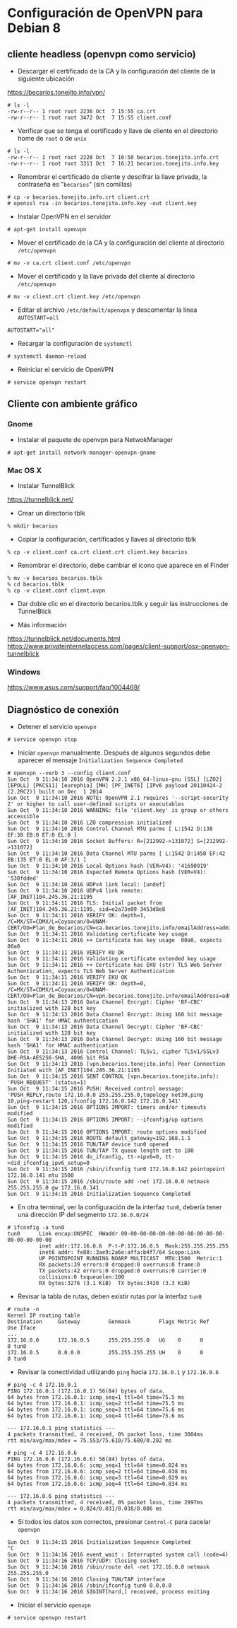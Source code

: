 # Configuración de OpenVPN para Debian 8

## cliente headless (openvpn como servicio)

+ Descargar el certificado de la CA y la configuración del cliente de la siguiente ubicación

https://becarios.tonejito.info/vpn/

```
# ls -l
-rw-r--r-- 1 root root 2236 Oct  7 15:55 ca.crt
-rw-r--r-- 1 root root 3472 Oct  7 15:55 client.conf
```

+ Verificar que se tenga el certificado y llave de cliente en el directorio home de `root` o de `unix`

```
# ls -l
-rw-r--r-- 1 root root 2228 Oct  7 16:50 becarios.tonejito.info.crt
-rw-r--r-- 1 root root 3311 Oct  7 16:21 becarios.tonejito.info.key
```

+ Renombrar el certificado de cliente y descifrar la llave privada, la contraseña es "`becarios`" (sin comillas)

```
# cp -v becarios.tonejito.info.crt client.crt
# openssl rsa -in becarios.tonejito.info.key -out client.key
```

+ Instalar OpenVPN en el servidor

```
# apt-get install openvpn
```

+ Mover el certificado de la CA y la configuración del cliente al directorio `/etc/openvpn`

```
# mv -v ca.crt client.conf /etc/openvpn
```

+ Mover el certificado y la llave privada del cliente al directorio `/etc/openvpn`

```
# mv -v client.crt client.key /etc/openvpn
```

+ Editar el archivo `/etc/default/openvpn` y descomentar la linea `AUTOSTART=all`

```
AUTOSTART="all"
```

+ Recargar la configuración de `systemctl`

```
# systemctl daemon-reload
```

+ Reiniciar el servicio de OpenVPN

```
# service openvpn restart
```

## Cliente con ambiente gráfico

### Gnome

+ Instalar el paquete de openvpn para NetwokManager

```
# apt-get install network-manager-openvpn-gnome
```
### Mac OS X

+ Instalar TunnelBlick

https://tunnelblick.net/

+ Crear un directorio tblk

```
% mkdir becarios
```

+ Copiar la configuración, certificados y llaves al directorio tblk

```
% cp -v client.conf ca.crt client.crt client.key becarios
```

+ Renombrar el directorio, debe cambiar el icono que aparece en el Finder

```
% mv -v becarios becarios.tblk
% cd becarios.tblk
% cp -v client.conf client.ovpn
```

+ Dar doble clic en el directorio becarios.tblk y seguir las instrucciones de TunnelBlick

+ Más información

https://tunnelblick.net/documents.html
https://www.privateinternetaccess.com/pages/client-support/osx-openvpn-tunnelblick

### Windows

https://www.asus.com/support/faq/1004469/

## Diagnóstico de conexión

+ Detener el servicio `openvpn`

```
# service openvpn stop
```

+ Iniciar `openvpn` manualmente. Después de algunos segundos debe aparecer el mensaje `Initialization Sequence Completed`

```
# openvpn --verb 3 --config client.conf
Sun Oct  9 11:34:10 2016 OpenVPN 2.2.1 x86_64-linux-gnu [SSL] [LZO2] [EPOLL] [PKCS11] [eurephia] [MH] [PF_INET6] [IPv6 payload 20110424-2 (2.2RC2)] built on Dec  1 2014
Sun Oct  9 11:34:10 2016 NOTE: OpenVPN 2.1 requires '--script-security 2' or higher to call user-defined scripts or executables
Sun Oct  9 11:34:10 2016 WARNING: file 'client.key' is group or others accessible
Sun Oct  9 11:34:10 2016 LZO compression initialized
Sun Oct  9 11:34:10 2016 Control Channel MTU parms [ L:1542 D:138 EF:38 EB:0 ET:0 EL:0 ]
Sun Oct  9 11:34:10 2016 Socket Buffers: R=[212992->131072] S=[212992->131072]
Sun Oct  9 11:34:10 2016 Data Channel MTU parms [ L:1542 D:1450 EF:42 EB:135 ET:0 EL:0 AF:3/1 ]
Sun Oct  9 11:34:10 2016 Local Options hash (VER=V4): '41690919'
Sun Oct  9 11:34:10 2016 Expected Remote Options hash (VER=V4): '530fdded'
Sun Oct  9 11:34:10 2016 UDPv4 link local: [undef]
Sun Oct  9 11:34:10 2016 UDPv4 link remote: [AF_INET]104.245.36.21:1195
Sun Oct  9 11:34:11 2016 TLS: Initial packet from [AF_INET]104.245.36.21:1195, sid=e2a73e09 3453d8e8
Sun Oct  9 11:34:11 2016 VERIFY OK: depth=1, /C=MX/ST=CDMX/L=Coyoacan/O=UNAM-CERT/OU=Plan_de_Becarios/CN=ca.becarios.tonejito.info/emailAddress=admin@becarios.tonejito.info
Sun Oct  9 11:34:11 2016 Validating certificate key usage
Sun Oct  9 11:34:11 2016 ++ Certificate has key usage  00a0, expects 00a0
Sun Oct  9 11:34:11 2016 VERIFY KU OK
Sun Oct  9 11:34:11 2016 Validating certificate extended key usage
Sun Oct  9 11:34:11 2016 ++ Certificate has EKU (str) TLS Web Server Authentication, expects TLS Web Server Authentication
Sun Oct  9 11:34:11 2016 VERIFY EKU OK
Sun Oct  9 11:34:11 2016 VERIFY OK: depth=0, /C=MX/ST=CDMX/L=Coyoacan/O=UNAM-CERT/OU=Plan_de_Becarios/CN=vpn.becarios.tonejito.info/emailAddress=admin@becarios.tonejito.info
Sun Oct  9 11:34:13 2016 Data Channel Encrypt: Cipher 'BF-CBC' initialized with 128 bit key
Sun Oct  9 11:34:13 2016 Data Channel Encrypt: Using 160 bit message hash 'SHA1' for HMAC authentication
Sun Oct  9 11:34:13 2016 Data Channel Decrypt: Cipher 'BF-CBC' initialized with 128 bit key
Sun Oct  9 11:34:13 2016 Data Channel Decrypt: Using 160 bit message hash 'SHA1' for HMAC authentication
Sun Oct  9 11:34:13 2016 Control Channel: TLSv1, cipher TLSv1/SSLv3 DHE-RSA-AES256-SHA, 4096 bit RSA
Sun Oct  9 11:34:13 2016 [vpn.becarios.tonejito.info] Peer Connection Initiated with [AF_INET]104.245.36.21:1195
Sun Oct  9 11:34:15 2016 SENT CONTROL [vpn.becarios.tonejito.info]: 'PUSH_REQUEST' (status=1)
Sun Oct  9 11:34:15 2016 PUSH: Received control message: 'PUSH_REPLY,route 172.16.0.0 255.255.255.0,topology net30,ping 10,ping-restart 120,ifconfig 172.16.0.142 172.16.0.141'
Sun Oct  9 11:34:15 2016 OPTIONS IMPORT: timers and/or timeouts modified
Sun Oct  9 11:34:15 2016 OPTIONS IMPORT: --ifconfig/up options modified
Sun Oct  9 11:34:15 2016 OPTIONS IMPORT: route options modified
Sun Oct  9 11:34:15 2016 ROUTE default_gateway=192.168.1.1
Sun Oct  9 11:34:15 2016 TUN/TAP device tun0 opened
Sun Oct  9 11:34:15 2016 TUN/TAP TX queue length set to 100
Sun Oct  9 11:34:15 2016 do_ifconfig, tt->ipv6=0, tt->did_ifconfig_ipv6_setup=0
Sun Oct  9 11:34:15 2016 /sbin/ifconfig tun0 172.16.0.142 pointopoint 172.16.0.141 mtu 1500
Sun Oct  9 11:34:15 2016 /sbin/route add -net 172.16.0.0 netmask 255.255.255.0 gw 172.16.0.141
Sun Oct  9 11:34:15 2016 Initialization Sequence Completed
```

+ En otra terminal, ver la configuración de la interfaz `tun0`, debería tener una dirección IP del segmento `172.16.0.0/24`

```
# ifconfig -a tun0
tun0      Link encap:UNSPEC  HWaddr 00-00-00-00-00-00-00-00-00-00-00-00-00-00-00-00  
          inet addr:172.16.0.6  P-t-P:172.16.0.5  Mask:255.255.255.255
          inet6 addr: fe80::3ae9:2a6e:affa:b4f7/64 Scope:Link
          UP POINTOPOINT RUNNING NOARP MULTICAST  MTU:1500  Metric:1
          RX packets:39 errors:0 dropped:0 overruns:0 frame:0
          TX packets:42 errors:0 dropped:0 overruns:0 carrier:0
          collisions:0 txqueuelen:100 
          RX bytes:3276 (3.1 KiB)  TX bytes:3420 (3.3 KiB)
```

+ Revisar la tabla de rutas, deben existir rutas por la interfaz `tun0`

```
# route -n
Kernel IP routing table
Destination     Gateway         Genmask         Flags Metric Ref    Use Iface
...
172.16.0.0      172.16.0.5      255.255.255.0   UG    0      0        0 tun0
172.16.0.5      0.0.0.0         255.255.255.255 UH    0      0        0 tun0
```

+ Revisar la conectividad utilizando `ping` hacia `172.16.0.1` y `172.16.0.6`

```
# ping -c 4 172.16.0.1
PING 172.16.0.1 (172.16.0.1) 56(84) bytes of data.
64 bytes from 172.16.0.1: icmp_seq=1 ttl=64 time=75.5 ms
64 bytes from 172.16.0.1: icmp_seq=2 ttl=64 time=75.5 ms
64 bytes from 172.16.0.1: icmp_seq=3 ttl=64 time=75.6 ms
64 bytes from 172.16.0.1: icmp_seq=4 ttl=64 time=75.6 ms

--- 172.16.0.1 ping statistics ---
4 packets transmitted, 4 received, 0% packet loss, time 3004ms
rtt min/avg/max/mdev = 75.553/75.610/75.680/0.202 ms
```
```
# ping -c 4 172.16.0.6
PING 172.16.0.6 (172.16.0.6) 56(84) bytes of data.
64 bytes from 172.16.0.6: icmp_seq=1 ttl=64 time=0.024 ms
64 bytes from 172.16.0.6: icmp_seq=2 ttl=64 time=0.038 ms
64 bytes from 172.16.0.6: icmp_seq=3 ttl=64 time=0.029 ms
64 bytes from 172.16.0.6: icmp_seq=4 ttl=64 time=0.034 ms

--- 172.16.0.6 ping statistics ---
4 packets transmitted, 4 received, 0% packet loss, time 2997ms
rtt min/avg/max/mdev = 0.024/0.031/0.038/0.006 ms
```

+ Si todos los datos son correctos, presionar `Control-C` para cacelar `openvpn`

```
Sun Oct  9 11:34:15 2016 Initialization Sequence Completed
^C
Sun Oct  9 11:34:16 2016 event_wait : Interrupted system call (code=4)
Sun Oct  9 11:34:16 2016 TCP/UDP: Closing socket
Sun Oct  9 11:34:16 2016 /sbin/route del -net 172.16.0.0 netmask 255.255.255.0
Sun Oct  9 11:34:16 2016 Closing TUN/TAP interface
Sun Oct  9 11:34:16 2016 /sbin/ifconfig tun0 0.0.0.0
Sun Oct  9 11:34:16 2016 SIGINT[hard,] received, process exiting
```

+ Iniciar el servicio `openvpn`

```
# service openvpn restart
```
